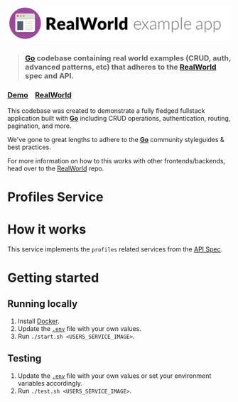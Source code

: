 # ![RealWorld Example App](logo.png)

> ### [Go](https://go.dev/) codebase containing real world examples (CRUD, auth, advanced patterns, etc) that adheres to the [RealWorld](https://github.com/gothinkster/realworld) spec and API.


### [Demo](https://demo.realworld.io/)&nbsp;&nbsp;&nbsp;&nbsp;[RealWorld](https://github.com/gothinkster/realworld)


This codebase was created to demonstrate a fully fledged fullstack application built with **[Go](https://go.dev/)** including CRUD operations, authentication, routing, pagination, and more.

We've gone to great lengths to adhere to the **[Go](https://go.dev/)** community styleguides & best practices.

For more information on how to this works with other frontends/backends, head over to the [RealWorld](https://github.com/gothinkster/realworld) repo.

# Profiles Service

# How it works

This service implements the `profiles` related services from the [API Spec](https://realworld-docs.netlify.app/docs/specs/backend-specs/endpoints).

# Getting started

## Running locally

1. Install [Docker](https://docs.docker.com/get-docker/).
1. Update the [`.env`](./.env) file with your own values.
1. Run `./start.sh <USERS_SERVICE_IMAGE>`.

## Testing

1. Update the [`.env`](./.env) file with your own values or set your environment variables accordingly.
1. Run `./test.sh <USERS_SERVICE_IMAGE>`.
